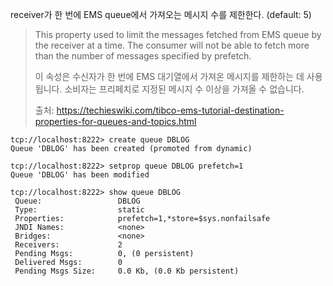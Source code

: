 receiver가 한 번에 EMS queue에서 가져오는 메시지 수를 제한한다. (default: 5)

> This property used to limit the messages fetched from EMS queue by the receiver at a time. The consumer will not be able to fetch more than the number of messages specified by prefetch.
> 
> 이 속성은 수신자가 한 번에 EMS 대기열에서 가져온 메시지를 제한하는 데 사용됩니다. 소비자는 프리페치로 지정된 메시지 수 이상을 가져올 수 없습니다.
> 
> 출처: <https://techieswiki.com/tibco-ems-tutorial-destination-properties-for-queues-and-topics.html> 



```
tcp://localhost:8222> create queue DBLOG
Queue 'DBLOG' has been created (promoted from dynamic)

tcp://localhost:8222> setprop queue DBLOG prefetch=1
Queue 'DBLOG' has been modified

tcp://localhost:8222> show queue DBLOG
 Queue:                 DBLOG
 Type:                  static
 Properties:            prefetch=1,*store=$sys.nonfailsafe
 JNDI Names:            <none>
 Bridges:               <none>
 Receivers:             2
 Pending Msgs:          0, (0 persistent)
 Delivered Msgs:        0
 Pending Msgs Size:     0.0 Kb, (0.0 Kb persistent)
```

